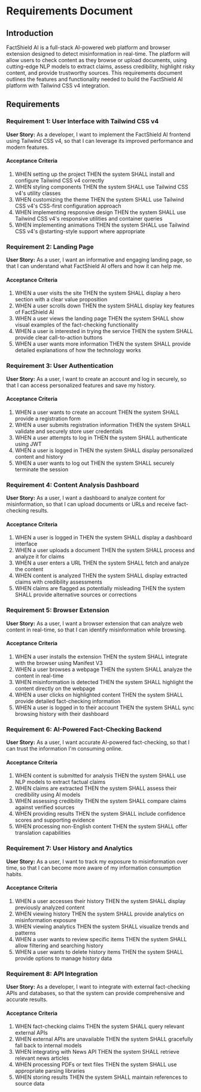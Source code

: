 # Requirements Document

## Introduction

FactShield AI is a full-stack AI-powered web platform and browser extension designed to detect misinformation in real-time. The platform will allow users to check content as they browse or upload documents, using cutting-edge NLP models to extract claims, assess credibility, highlight risky content, and provide trustworthy sources. This requirements document outlines the features and functionality needed to build the FactShield AI platform with Tailwind CSS v4 integration.

## Requirements

### Requirement 1: User Interface with Tailwind CSS v4

**User Story:** As a developer, I want to implement the FactShield AI frontend using Tailwind CSS v4, so that I can leverage its improved performance and modern features.

#### Acceptance Criteria

1. WHEN setting up the project THEN the system SHALL install and configure Tailwind CSS v4 correctly
2. WHEN styling components THEN the system SHALL use Tailwind CSS v4's utility classes
3. WHEN customizing the theme THEN the system SHALL use Tailwind CSS v4's CSS-first configuration approach
4. WHEN implementing responsive design THEN the system SHALL use Tailwind CSS v4's responsive utilities and container queries
5. WHEN implementing animations THEN the system SHALL use Tailwind CSS v4's @starting-style support where appropriate

### Requirement 2: Landing Page

**User Story:** As a user, I want an informative and engaging landing page, so that I can understand what FactShield AI offers and how it can help me.

#### Acceptance Criteria

1. WHEN a user visits the site THEN the system SHALL display a hero section with a clear value proposition
2. WHEN a user scrolls down THEN the system SHALL display key features of FactShield AI
3. WHEN a user views the landing page THEN the system SHALL show visual examples of the fact-checking functionality
4. WHEN a user is interested in trying the service THEN the system SHALL provide clear call-to-action buttons
5. WHEN a user wants more information THEN the system SHALL provide detailed explanations of how the technology works

### Requirement 3: User Authentication

**User Story:** As a user, I want to create an account and log in securely, so that I can access personalized features and save my history.

#### Acceptance Criteria

1. WHEN a user wants to create an account THEN the system SHALL provide a registration form
2. WHEN a user submits registration information THEN the system SHALL validate and securely store user credentials
3. WHEN a user attempts to log in THEN the system SHALL authenticate using JWT
4. WHEN a user is logged in THEN the system SHALL display personalized content and history
5. WHEN a user wants to log out THEN the system SHALL securely terminate the session

### Requirement 4: Content Analysis Dashboard

**User Story:** As a user, I want a dashboard to analyze content for misinformation, so that I can upload documents or URLs and receive fact-checking results.

#### Acceptance Criteria

1. WHEN a user is logged in THEN the system SHALL display a dashboard interface
2. WHEN a user uploads a document THEN the system SHALL process and analyze it for claims
3. WHEN a user enters a URL THEN the system SHALL fetch and analyze the content
4. WHEN content is analyzed THEN the system SHALL display extracted claims with credibility assessments
5. WHEN claims are flagged as potentially misleading THEN the system SHALL provide alternative sources or corrections

### Requirement 5: Browser Extension

**User Story:** As a user, I want a browser extension that can analyze web content in real-time, so that I can identify misinformation while browsing.

#### Acceptance Criteria

1. WHEN a user installs the extension THEN the system SHALL integrate with the browser using Manifest V3
2. WHEN a user browses a webpage THEN the system SHALL analyze the content in real-time
3. WHEN misinformation is detected THEN the system SHALL highlight the content directly on the webpage
4. WHEN a user clicks on highlighted content THEN the system SHALL provide detailed fact-checking information
5. WHEN a user is logged in to their account THEN the system SHALL sync browsing history with their dashboard

### Requirement 6: AI-Powered Fact-Checking Backend

**User Story:** As a user, I want accurate AI-powered fact-checking, so that I can trust the information I'm consuming online.

#### Acceptance Criteria

1. WHEN content is submitted for analysis THEN the system SHALL use NLP models to extract factual claims
2. WHEN claims are extracted THEN the system SHALL assess their credibility using AI models
3. WHEN assessing credibility THEN the system SHALL compare claims against verified sources
4. WHEN providing results THEN the system SHALL include confidence scores and supporting evidence
5. WHEN processing non-English content THEN the system SHALL offer translation capabilities

### Requirement 7: User History and Analytics

**User Story:** As a user, I want to track my exposure to misinformation over time, so that I can become more aware of my information consumption habits.

#### Acceptance Criteria

1. WHEN a user accesses their history THEN the system SHALL display previously analyzed content
2. WHEN viewing history THEN the system SHALL provide analytics on misinformation exposure
3. WHEN viewing analytics THEN the system SHALL visualize trends and patterns
4. WHEN a user wants to review specific items THEN the system SHALL allow filtering and searching history
5. WHEN a user wants to delete history items THEN the system SHALL provide options to manage history data

### Requirement 8: API Integration

**User Story:** As a developer, I want to integrate with external fact-checking APIs and databases, so that the system can provide comprehensive and accurate results.

#### Acceptance Criteria

1. WHEN fact-checking claims THEN the system SHALL query relevant external APIs
2. WHEN external APIs are unavailable THEN the system SHALL gracefully fall back to internal models
3. WHEN integrating with News API THEN the system SHALL retrieve relevant news articles
4. WHEN processing PDFs or text files THEN the system SHALL use appropriate parsing libraries
5. WHEN storing results THEN the system SHALL maintain references to source data